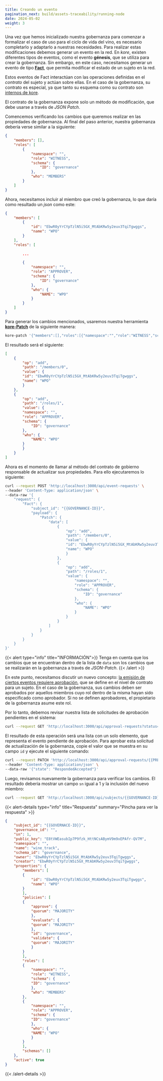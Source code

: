 ```yaml
---
title: Creando un evento
pagination_next: build/assets-traceability/running-node
date: 2024-05-02
weight: 3
---
```

Una vez que hemos inicializado nuestra gobernanza para comenzar a formalizar el caso de uso para el ciclo de vida del vino, es necesario completarlo y adaptarlo a nuestras necesidades. Para realizar estas modificaciones debemos generar un evento en la red. En *kore*, existen diferentes tipos de eventos, como el evento **génesis**, que se utiliza para crear la gobernanza. Sin embargo, en este caso, necesitamos generar un evento de tipo **[Fact](../../../docs/getting-started/concepts/events/)**, que permita modificar el estado de un sujeto en la red.

Estos eventos de Fact interactúan con las operaciones definidas en el *contrato* del sujeto y actúan sobre ellas. En el caso de la gobernanza, su contrato es especial, ya que tanto su esquema como su contrato son [internos de kore](../../../docs/learn/Governance/schema/).

El contrato de la gobernanza expone solo un método de modificación, que debe usarse a través de *JSON Patch*.

Comencemos verificando los cambios que queremos realizar en las propiedades de gobernanza. Al final del paso anterior, nuestra gobernanza debería verse similar a la siguiente:

```json
{
    "members": [],
    "roles": [
        {
            "namespace": "",
            "role": "WITNESS",
            "schema": {
                "ID": "governance"
            },
            "who": "MEMBERS"
        }
    ]
}
```

Ahora, necesitamos incluir al miembro que creó la gobernanza, lo que daría como resultado un *json* como este:

```json
{
    "members": [
        {
            "id": "EbwR0yYrCYpTzlN5i5GX_MtAbKRw5y2euv3TqiTgwggs",
            "name": "WPO"
        }
    ],
    "roles": [
        
        ...

        {
            "namespace": "",
            "role": "APPROVER",
            "schema": {
                "ID": "governance"
            },
            "who": {
                "NAME": "WPO"
            }
        }
    ]
}
```

Para generar los cambios mencionados, usaremos nuestra herramienta [**kore-Patch**](../../../docs/learn/tools/) de la siguiente manera:

```bash 
kore-patch '{"members":[],"roles":[{"namespace":"","role":"WITNESS","schema":{"ID":"governance"},"who":"MEMBERS"}]}' '{"members":[{"id":"EbwR0yYrCYpTzlN5i5GX_MtAbKRw5y2euv3TqiTgwggs","name":"WPO"}],"roles":[{"namespace":"","role":"WITNESS","schema":{"ID":"governance"},"who":"MEMBERS"},{"namespace":"","role":"APPROVER","schema":{"ID":"governance"},"who":{"NAME":"WPO"}}]}'
```

El resultado será el siguiente:

```json
[
    {
        "op": "add",
        "path": "/members/0",
        "value": {
        "id": "EbwR0yYrCYpTzlN5i5GX_MtAbKRw5y2euv3TqiTgwggs",
        "name": "WPO"
        }
    },
    {
        "op": "add",
        "path": "/roles/1",
        "value": {
        "namespace": "",
        "role": "APPROVER",
        "schema": {
            "ID": "governance"
        },
        "who": {
            "NAME": "WPO"
        }
        }
    }
]
```

Ahora es el momento de llamar al método del contrato de gobierno responsable de actualizar sus propiedades. Para ello ejecutaremos lo siguiente:

```bash 
curl --request POST 'http://localhost:3000/api/event-requests' \
--header 'Content-Type: application/json' \
--data-raw '{
    "request": {
        "Fact": {
            "subject_id": "{{GOVERNANCE-ID}}",
            "payload": {
                "Patch": {
                    "data": [
                        {
                            "op": "add",
                            "path": "/members/0",
                            "value": {
                            "id": "EbwR0yYrCYpTzlN5i5GX_MtAbKRw5y2euv3TqiTgwggs",
                            "name": "WPO"
                            }
                        },
                        {
                            "op": "add",
                            "path": "/roles/1",
                            "value": {
                                "namespace": "",
                                "role": "APPROVER",
                                "schema": {
                                    "ID": "governance"
                                },
                                "who": {
                                    "NAME": "WPO"
                                }
                            }
                        }
                    ]
                }
            }
        }
    }
}'
```


{{< alert type="info" title="INFORMACIÓN">}}
Tenga en cuenta que los cambios que se encuentran dentro de la lista de `data` son los cambios que se realizarán en la gobernanza a través de *JSON-Patch*.
{{< /alert >}}


En este punto, necesitamos discutir un nuevo concepto: [la emisión de ciertos eventos requiere aprobación](../../../docs/getting-started/advanced/approval/), que se define en el nivel de contrato para un sujeto. En el caso de la gobernanza, sus cambios deben ser aprobados por aquellos miembros cuyo rol dentro de la misma hayan sido especificado como aprobador. Si no se definen aprobadores, el propietario de la gobernanza asume este rol.

Por lo tanto, debemos revisar nuestra lista de solicitudes de aprobación pendientes en el sistema:

```bash
curl --request GET 'http://localhost:3000/api/approval-requests?status=pending'
```

El resultado de esta operación será una lista con un solo elemento, que representa el evento pendiente de aprobación. Para aprobar esta solicitud de actualización de la gobernanza, copie el valor que se muestra en su campo `id` y ejecute el siguiente comando:

```bash
curl --request PATCH 'http://localhost:3000/api/approval-requests/{{PREVIOUS-ID}}' \
--header 'Content-Type: application/json' \
--data-raw '{"state": "RespondedAccepted"}'
```

Luego, revisamos nuevamente la gobernanza para verificar los cambios. El resultado debería mostrar un campo `sn` igual a 1 y la inclusión del nuevo miembro:

```bash
curl --request GET 'http://localhost:3000/api/subjects/{{GOVERNANCE-ID}}'
```

{{< alert-details type="info" title="Respuesta" summary="Pincha para ver la respuesta" >}}
```json
{
    "subject_id": "{{GOVERNACE-ID}}",
    "governance_id": "",
    "sn": 1,
    "public_key": "E8tVWEasubIp7P9fzk_HttNCsABymV9m9xEPAfr-QV7M",
    "namespace": "",
    "name": "wine_track",
    "schema_id": "governance",
    "owner": "EbwR0yYrCYpTzlN5i5GX_MtAbKRw5y2euv3TqiTgwggs",
    "creator": "EbwR0yYrCYpTzlN5i5GX_MtAbKRw5y2euv3TqiTgwggs",
    "properties": {
        "members": [
        {
            "id": "EbwR0yYrCYpTzlN5i5GX_MtAbKRw5y2euv3TqiTgwggs",
            "name": "WPO"
        }
        ],
        "policies": [
        {
            "approve": {
            "quorum": "MAJORITY"
            },
            "evaluate": {
            "quorum": "MAJORITY"
            },
            "id": "governance",
            "validate": {
            "quorum": "MAJORITY"
            }
        }
        ],
        "roles": [
        {
            "namespace": "",
            "role": "WITNESS",
            "schema": {
            "ID": "governance"
            },
            "who": "MEMBERS"
        },
        {
            "namespace": "",
            "role": "APPROVER",
            "schema": {
            "ID": "governance"
            },
            "who": {
            "NAME": "WPO"
            }
        }
        ],
        "schemas": []
    },
    "active": true
}
```
{{< /alert-details >}}